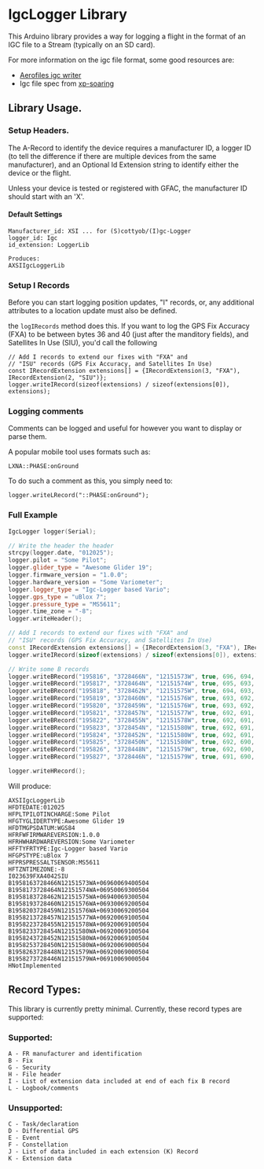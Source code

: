 # IgcLogger Library

This Arduino library provides a way for logging a flight in the format of an
IGC file to a Stream (typically on an SD card).

For more information on the igc file format, some good resources are:
* [Aerofiles igc writer](https://github.com/Turbo87/aerofiles/blob/master/aerofiles/igc/writer.py)
* Igc file spec from [xp-soaring](https://xp-soaring.github.io/igc_file_format/igc_format_2008.html#link_3)

## Library Usage.

### Setup Headers.
The A-Record to identify the device requires a manufacturer ID, a logger ID (to tell the difference if there are multiple devices from the same manufacturer), and an Optional Id Extension string to identify either the device or the flight.

Unless your device is tested or registered with GFAC, the manufacturer ID should start
with an 'X'.

#### Default Settings
```
Manufacturer_id: XSI ... for (S)cottyob/(I)gc-Logger
logger_id: Igc
id_extension: LoggerLib

Produces:
AXSIIgcLoggerLib
```

### Setup I Records
Before you can start logging position updates, "I" records, or, any additional attributes to a location update
must also be defined.

the ```logIRecords``` method does this.  If you want to log the GPS Fix Accuracy (FXA) to be between bytes 36 and 40 (just after the manditory fields), and Satellites In Use (SIU), you'd call the following

```
// Add I records to extend our fixes with "FXA" and
// "ISU" records (GPS Fix Accuracy, and Satellites In Use)
const IRecordExtension extensions[] = {IRecordExtension(3, "FXA"), IRecordExtension(2, "SIU")};
logger.writeIRecord(sizeof(extensions) / sizeof(extensions[0]), extensions);
```

### Logging comments
Comments can be logged and useful for however you want to display or parse them.

A popular mobile tool uses formats such as:
```
LXNA::PHASE:onGround
```

To do such a comment as this, you simply need to:
```
logger.writeLRecord("::PHASE:onGround");
```

### Full Example
```cpp
IgcLogger logger(Serial);

// Write the header the header
strcpy(logger.date, "012025");
logger.pilot = "Some Pilot";
logger.glider_type = "Awesome Glider 19";
logger.firmware_version = "1.0.0";
logger.hardware_version = "Some Variometer";
logger.logger_type = "Igc-Logger based Vario";
logger.gps_type = "uBlox 7";
logger.pressure_type = "MS5611";
logger.time_zone = "-8";
logger.writeHeader();

// Add I records to extend our fixes with "FXA" and
// "ISU" records (GPS Fix Accuracy, and Satellites In Use)
const IRecordExtension extensions[] = {IRecordExtension(3, "FXA"), IRecordExtension(2, "SIU")};
logger.writeIRecord(sizeof(extensions) / sizeof(extensions[0]), extensions);

// Write some B records
logger.writeBRecord("195816", "3728466N", "12151573W", true, 696, 694, "00504");
logger.writeBRecord("195817", "3728464N", "12151574W", true, 695, 693, "00504");
logger.writeBRecord("195818", "3728462N", "12151575W", true, 694, 693, "00504");
logger.writeBRecord("195819", "3728460N", "12151576W", true, 693, 692, "00504");
logger.writeBRecord("195820", "3728459N", "12151576W", true, 693, 692, "00504");
logger.writeBRecord("195821", "3728457N", "12151577W", true, 692, 691, "00504");
logger.writeBRecord("195822", "3728455N", "12151578W", true, 692, 691, "00504");
logger.writeBRecord("195823", "3728454N", "12151580W", true, 692, 691, "00504");
logger.writeBRecord("195824", "3728452N", "12151580W", true, 692, 691, "00504");
logger.writeBRecord("195825", "3728450N", "12151580W", true, 692, 690, "00504");
logger.writeBRecord("195826", "3728448N", "12151579W", true, 692, 690, "00504");
logger.writeBRecord("195827", "3728446N", "12151579W", true, 691, 690, "00504");

logger.writeHRecord();
```

Will produce:
```
AXSIIgcLoggerLib
HFDTEDATE:012025
HFPLTPILOTINCHARGE:Some Pilot
HFGTYGLIDERTYPE:Awesome Glider 19
HFDTMGPSDATUM:WGS84
HFRFWFIRMWAREVERSION:1.0.0
HFRHWHARDWAREVERSION:Some Variometer
HFFTYFRTYPE:Igc-Logger based Vario
HFGPSTYPE:uBlox 7
HFPRSPRESSALTSENSOR:MS5611
HFTZNTIMEZONE:-8
I023639FXA4042SIU
B1958163728466N12151573WA+06960069400504
B1958173728464N12151574WA+06950069300504
B1958183728462N12151575WA+06940069300504
B1958193728460N12151576WA+06930069200504
B1958203728459N12151576WA+06930069200504
B1958213728457N12151577WA+06920069100504
B1958223728455N12151578WA+06920069100504
B1958233728454N12151580WA+06920069100504
B1958243728452N12151580WA+06920069100504
B1958253728450N12151580WA+06920069000504
B1958263728448N12151579WA+06920069000504
B1958273728446N12151579WA+06910069000504
HNotImplemented
```

## Record Types:
This library is currently pretty minimal.  Currently, these record types are supported:

### Supported:
    A - FR manufacturer and identification
    B - Fix
    G - Security
    H - File header
    I - List of extension data included at end of each fix B record
    L - Logbook/comments

### Unsupported:
    C - Task/declaration
    D - Differential GPS
    E - Event
    F - Constellation
    J - List of data included in each extension (K) Record
    K - Extension data

